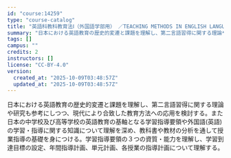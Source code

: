 ```yaml
---
id: "course:14259"
type: "course-catalog"
title: "英語科教科教育法Ⅰ（外国語学部用） ／TEACHING METHODS IN ENGLISH LANGUAGE I"
summary: "日本における英語教育の歴史的変遷と課題を理解し、第二言語習得に関する理論や研究も参考にしつつ、現代により合致した教育方法への応用を検討する。また日本の中学校及び高等学校の英語教育の基軸となる学習指導要領や外国語(英語)の学習・指導に関する知…"
tags: []
campus: ""
credits: 2
instructors: []
license: "CC-BY-4.0"
version:
  created_at: "2025-10-09T03:48:57Z"
  updated_at: "2025-10-09T03:48:57Z"
---
```

日本における英語教育の歴史的変遷と課題を理解し、第二言語習得に関する理論や研究も参考にしつつ、現代により合致した教育方法への応用を検討する。また日本の中学校及び高等学校の英語教育の基軸となる学習指導要領や外国語(英語)の学習・指導に関する知識について理解を深め、教科書や教材の分析を通して授業指導の基礎を身につける。学習指導要領の３つの資質・能力を理解し、学習到達目標の設定、年間指導計画、単元計画、各授業の指導計画について理解する。
